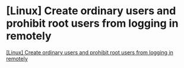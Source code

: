 # [Linux] Create ordinary users and prohibit root users from logging in remotely
[[Linux] Create ordinary users and prohibit root users from logging in remotely](https://aiwithcloud.com/2022/09/15/linux_create_ordinary_users_and_prohibit_root_users_from_logging_in_remotely/)